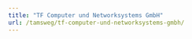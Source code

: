 ```yaml
---
title: "TF Computer und Networksystems GmbH"
url: /tamsweg/tf-computer-und-networksystems-gmbh/
---
```

